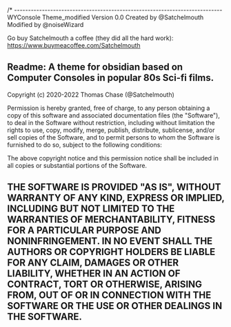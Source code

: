 /* ---------------------------------------------------------------------------
WYConsole Theme_modified
Version 0.0
Created by @Satchelmouth
Modified by @noiseWizard

Go buy Satchelmouth a coffee (they did all the hard work):
https://www.buymeacoffee.com/Satchelmouth

Readme:
A theme for obsidian based on Computer Consoles in popular 80s Sci-fi films.
-----------------------------------------------------------------------------
Copyright (c) 2020-2022 Thomas Chase (@Satchelmouth)

Permission is hereby granted, free of charge, to any person obtaining a copy
of this software and associated documentation files (the "Software"), to deal
in the Software without restriction, including without limitation the rights
to use, copy, modify, merge, publish, distribute, sublicense, and/or sell
copies of the Software, and to permit persons to whom the Software is
furnished to do so, subject to the following conditions:

The above copyright notice and this permission notice shall be included in 
all copies or substantial portions of the Software.

THE SOFTWARE IS PROVIDED "AS IS", WITHOUT WARRANTY OF ANY KIND, EXPRESS OR
IMPLIED, INCLUDING BUT NOT LIMITED TO THE WARRANTIES OF MERCHANTABILITY,
FITNESS FOR A PARTICULAR PURPOSE AND NONINFRINGEMENT. IN NO EVENT SHALL THE
AUTHORS OR COPYRIGHT HOLDERS BE LIABLE FOR ANY CLAIM, DAMAGES OR OTHER
LIABILITY, WHETHER IN AN ACTION OF CONTRACT, TORT OR OTHERWISE, ARISING FROM,
OUT OF OR IN CONNECTION WITH THE SOFTWARE OR THE USE OR OTHER DEALINGS IN THE
SOFTWARE.
-----------------------------------------------------------------------------
